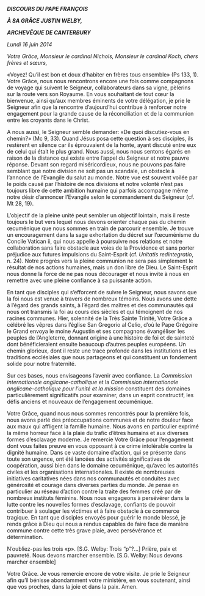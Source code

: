 ***DISCOURS DU PAPE FRANÇOIS***

***À SA GRÂCE JUSTIN WELBY,***

***ARCHEVÊQUE DE CANTERBURY***

*Lundi 16 juin 2014*

*Votre Grâce, Monsieur le cardinal Nichols, Monsieur le cardinal Koch, chers frères et sœurs,*

«Voyez! Qu’il est bon et doux d’habiter en frères tous ensemble» (Ps 133, 1). Votre Grâce, nous nous rencontrons encore une fois comme compagnons de voyage qui suivent le Seigneur, collaborateurs dans sa vigne, pèlerins sur la route vers son Royaume. En vous souhaitant de tout cœur la bienvenue, ainsi qu’aux membres éminents de votre délégation, je prie le Seigneur afin que la rencontre d’aujourd’hui contribue à renforcer notre engagement pour la grande cause de la réconciliation et de la communion entre les croyants dans le Christ.

A nous aussi, le Seigneur semble demander: «De quoi discutiez-vous en chemin?» (Mc 9, 33). Quand Jésus posa cette question à ses disciples, ils restèrent en silence car ils éprouvaient de la honte, ayant discuté entre eux de celui qui était le plus grand. Nous aussi, nous nous sentons égarés en raison de la distance qui existe entre l’appel du Seigneur et notre pauvre réponse. Devant son regard miséricordieux, nous ne pouvons pas faire semblant que notre division ne soit pas un scandale, un obstacle à l’annonce de l’Evangile du salut au monde. Notre vue est souvent voilée par le poids causé par l’histoire de nos divisions et notre volonté n’est pas toujours libre de cette ambition humaine qui parfois accompagne même notre désir d’annoncer l’Evangile selon le commandement du Seigneur (cf. Mt 28, 19).

L’objectif de la pleine unité peut sembler un objectif lointain, mais il reste toujours le but vers lequel nous devons orienter chaque pas du chemin œcuménique que nous sommes en train de parcourir ensemble. Je trouve un encouragement dans la sage exhortation du décret sur l’œcuménisme du Concile Vatican ii, qui nous appelle à poursuivre nos relations et notre collaboration sans faire obstacle aux voies de la Providence et sans porter préjudice aux futures impulsions du Saint-Esprit (cf. *Unitatis redintegratio*, n. 24). Notre progrès vers la pleine communion ne sera pas simplement le résultat de nos actions humaines, mais un don libre de Dieu. Le Saint-Esprit nous donne la force de ne pas nous décourager et nous invite à nous en remettre avec une pleine confiance à sa puissante action.

En tant que disciples qui s’efforcent de suivre le Seigneur, nous savons que la foi nous est venue à travers de nombreux témoins. Nous avons une dette à l’égard des grands saints, à l’égard des maîtres et des communautés qui nous ont transmis la foi au cours des siècles et qui témoignent de nos racines communes. Hier, solennité de la Très Sainte Trinité, Votre Grâce a célébré les vêpres dans l’église San Gregorio al Celio, d’où le Pape Grégoire le Grand envoya le moine Augustin et ses compagnons évangéliser les peuples de l’Angleterre, donnant origine à une histoire de foi et de sainteté dont bénéficieraient ensuite beaucoup d’autres peuples européens. Un chemin glorieux, dont il reste une trace profonde dans les institutions et les traditions ecclésiales que nous partageons et qui constituent un fondement solide pour notre fraternité.

Sur ces bases, nous envisageons l’avenir avec confiance. La *Commission internationale anglicane-catholique* et la *Commission internationale anglicane-catholique pour l’unité et la mission* constituent des domaines particulièrement significatifs pour examiner, dans un esprit constructif, les défis anciens et nouveaux de l’engagement œcuménique.

Votre Grâce, quand nous nous sommes rencontrés pour la première fois, nous avons parlé des préoccupations communes et de notre douleur face aux maux qui affligent la famille humaine. Nous avons en particulier exprimé la même horreur face à la plaie du trafic d’êtres humains et aux diverses formes d’esclavage moderne. Je remercie Votre Grâce pour l’engagement dont vous faites preuve en vous opposant à ce crime intolérable contre la dignité humaine. Dans ce vaste domaine d’action, qui se présente dans toute son urgence, ont été lancées des activités significatives de coopération, aussi bien dans le domaine œcuménique, qu’avec les autorités civiles et les organisations internationales. Il existe de nombreuses initiatives caritatives nées dans nos communautés et conduites avec générosité et courage dans diverses parties du monde. Je pense en particulier au réseau d’action contre la traite des femmes créé par de nombreux instituts féminins. Nous nous engageons à persévérer dans la lutte contre les nouvelles formes d’esclavage, confiants de pouvoir contribuer à soulager les victimes et à faire obstacle à ce commerce tragique. En tant que disciples envoyés pour guérir le monde blessé, je rends grâce à Dieu qui nous a rendus capables de faire face de manière commune contre cette très grave plaie, avec persévérance et détermination.

N’oubliez-pas les trois «p». \[S.G. Welby: Trois “p”?...\] Prière, paix et pauvreté. Nous devons marcher ensemble. \[S.G. Welby: Nous devons marcher ensemble\]

Votre Grâce. Je vous remercie encore de votre visite. Je prie le Seigneur afin qu’il bénisse abondamment votre ministère, en vous soutenant, ainsi que vos proches, dans la joie et dans la paix. Amen.
